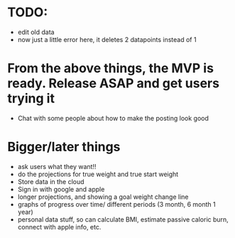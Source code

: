 # TODO:
* edit old data
* now just a little error here, it deletes 2 datapoints instead of 1


# From the above things, the MVP is ready. Release ASAP and get users trying it
* Chat with some people about how to make the posting look good


# Bigger/later things
* ask users what they want!!
* do the projections for true weight and true start weight
* Store data in the cloud
* Sign in with google and apple
* longer projections, and showing a goal weight change line
* graphs of progress over time/ different periods (3 month, 6 month 1 year)
* personal data stuff, so can calculate BMI, estimate passive caloric burn, connect with apple info, etc.
